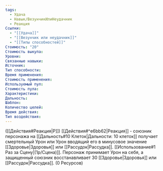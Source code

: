 ```yaml
---
tags:
  - Удача
  - Навык/ВезунчикИлиНеудачник
  - Реакция
Ссылки:
  - "[[Удача]]"
  - "[[Везунчик или неудачник]]"
  - "[[Типы способностей]]"
Стоимость: "20"
Стоимость выкупа:
Уровни:
Связанные навыки:
Источник:
Тип способности:
Время применения:
Стоимость применения:
Используемый пул:
Стоимость пула:
Характеристики:
Дальность:
Шаблон:
Количество целей:
Время действия:
Тип воздействия:
---
```

([[Действия#Реакция|Р]]) [[Действия#^e6bb62|Реакция]] - союзник персонажа на [[Дальность#10 Клеток|Дальности: 10 клеток]] получает смертельный Урон или Урон вводящий его в минусовое значение [[Здоровье|Здоровья]] или [[Рассудок|Рассудка]]. [[Использование#1 Раз за Сцену|(1р/Сцена)]]. 
Персонаж принимает Урон на себя, а защищенный союзник восстанавливает 30 [[Здоровье|Здоровья]] или [[Рассудок|Рассудка]]. (0 Ресурсов)